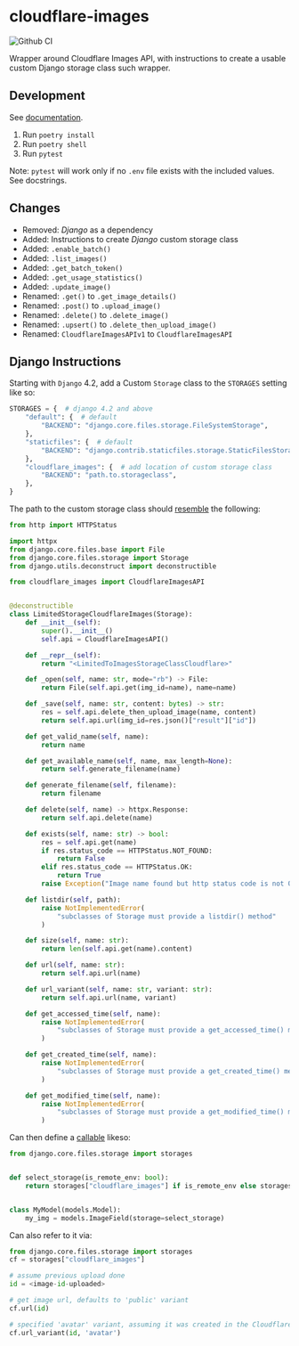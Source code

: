 # cloudflare-images

![Github CI](https://github.com/justmars/cloudflare-images/actions/workflows/main.yml/badge.svg)

Wrapper around Cloudflare Images API, with instructions to create a usable custom Django storage class such wrapper.

## Development

See [documentation](https://justmars.github.io/cloudflare-images).

1. Run `poetry install`
2. Run `poetry shell`
3. Run `pytest`

Note: `pytest` will work only if no `.env` file exists with the included values. See docstrings.

## Changes

- Removed: _Django_ as a dependency
- Added: Instructions to create _Django_ custom storage class
- Added: `.enable_batch()`
- Added: `.list_images()`
- Added: `.get_batch_token()`
- Added: `.get_usage_statistics()`
- Added: `.update_image()`
- Renamed: `.get()` to `.get_image_details()`
- Renamed: `.post()` to `.upload_image()`
- Renamed: `.delete()` to `.delete_image()`
- Renamed: `.upsert()` to `.delete_then_upload_image()`
- Renamed: `CloudflareImagesAPIv1` to `CloudflareImagesAPI`

## Django Instructions

Starting with `Django` 4.2, add a Custom `Storage` class to the `STORAGES` setting like so:

```py
STORAGES = {  # django 4.2 and above
    "default": {  # default
        "BACKEND": "django.core.files.storage.FileSystemStorage",
    },
    "staticfiles": {  # default
        "BACKEND": "django.contrib.staticfiles.storage.StaticFilesStorage",
    },
    "cloudflare_images": {  # add location of custom storage class
        "BACKEND": "path.to.storageclass",
    },
}
```

The path to the custom storage class should [resemble](https://docs.djangoproject.com/en/dev/howto/custom-file-storage/#django.core.files.storage._open) the following:

```py
from http import HTTPStatus

import httpx
from django.core.files.base import File
from django.core.files.storage import Storage
from django.utils.deconstruct import deconstructible

from cloudflare_images import CloudflareImagesAPI


@deconstructible
class LimitedStorageCloudflareImages(Storage):
    def __init__(self):
        super().__init__()
        self.api = CloudflareImagesAPI()

    def __repr__(self):
        return "<LimitedToImagesStorageClassCloudflare>"

    def _open(self, name: str, mode="rb") -> File:
        return File(self.api.get(img_id=name), name=name)

    def _save(self, name: str, content: bytes) -> str:
        res = self.api.delete_then_upload_image(name, content)
        return self.api.url(img_id=res.json()["result"]["id"])

    def get_valid_name(self, name):
        return name

    def get_available_name(self, name, max_length=None):
        return self.generate_filename(name)

    def generate_filename(self, filename):
        return filename

    def delete(self, name) -> httpx.Response:
        return self.api.delete(name)

    def exists(self, name: str) -> bool:
        res = self.api.get(name)
        if res.status_code == HTTPStatus.NOT_FOUND:
            return False
        elif res.status_code == HTTPStatus.OK:
            return True
        raise Exception("Image name found but http status code is not OK.")

    def listdir(self, path):
        raise NotImplementedError(
            "subclasses of Storage must provide a listdir() method"
        )

    def size(self, name: str):
        return len(self.api.get(name).content)

    def url(self, name: str):
        return self.api.url(name)

    def url_variant(self, name: str, variant: str):
        return self.api.url(name, variant)

    def get_accessed_time(self, name):
        raise NotImplementedError(
            "subclasses of Storage must provide a get_accessed_time() method"
        )

    def get_created_time(self, name):
        raise NotImplementedError(
            "subclasses of Storage must provide a get_created_time() method"
        )

    def get_modified_time(self, name):
        raise NotImplementedError(
            "subclasses of Storage must provide a get_modified_time() method"
        )
```

Can then define a [callable](https://docs.djangoproject.com/en/dev/topics/files/#using-a-callable) likeso:

```python title="For use in ImageField"
from django.core.files.storage import storages


def select_storage(is_remote_env: bool):
    return storages["cloudflare_images"] if is_remote_env else storages["default"]


class MyModel(models.Model):
    my_img = models.ImageField(storage=select_storage)
```

Can also refer to it via:

```python title="Invocation"
from django.core.files.storage import storages
cf = storages["cloudflare_images"]

# assume previous upload done
id = <image-id-uploaded>

# get image url, defaults to 'public' variant
cf.url(id)

# specified 'avatar' variant, assuming it was created in the Cloudflare Images dashboard / API
cf.url_variant(id, 'avatar')
```

